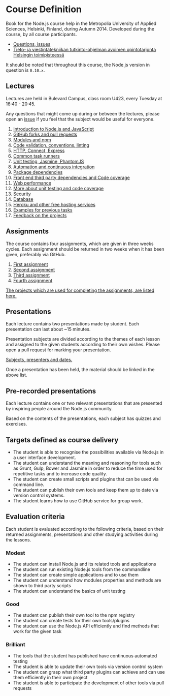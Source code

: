 # Course Definition

Book for the Node.js course help in the Metropolia University of Applied Sciences, Helsinki, Finland, during Autumn 2014.
Developed during the course, by all course participants.

* [Questions, issues][issue]
* [Tieto- ja viestintätekniikan tutkinto-ohjelman avoimen opintotarjonta Helsingin toimipisteessä](http://www.metropolia.fi/koulutusohjelmat/tieto-ja-viestintateknologia/avoin-amk/tietotekniikka-helsinki/)

It should be noted that throughout this course, the Node.js version in question is `0.10.x`.

## Lectures

Lectures are held in Bulevard Campus, class room U423, every Tuesday at 16:40 - 20:45.

Any questions that might come up during or between the lectures, please open an [issue][] if you feel
that the subject would be useful for everyone.

1. [Introduction to Node.js and JavaScript](lectures/01-introduction.md)
2. [GitHub forks and pull requests](lectures/02-github.md)
3. [Modules and npm](lectures/03-npm.md)
4. [Code validation, conventions, linting](lectures/04-linting.md)
5. [HTTP, Connect, Express](lectures/05-express.md)
7. [Common task runners](lectures/06-task-runners.md)
6. [Unit testing, Jasmine, PhantomJS](lectures/07-unit-testing.md)
8. [Automation and continuous integration](lectures/08-continuous-integration.md)
9. [Package dependencies](lectures/09-package-dependencies.md)
10. [Front end third party dependencies and Code coverage](lectures/10-front-end-dependencies.md)
11. [Web performance](lectures/11-web-performance.md)
12. [More about unit testing and code coverage](lectures/12-code-coverage.md)
13. [Security](lectures/13-security.md)
14. [Database](lectures/14-database.md)
15. [Heroku and other free hosting services](lectures/15-heroku.md)
16. [Examples for previous tasks](lectures/16-examples.md)
17. [Feedback on the projects](lectures/17-projects.md)

## Assignments

The course contains four assignments, which are given in three weeks cycles.
Each assignment should be returned in two weeks when it has been given, preferably via GitHub.

1. [First assignment](assignments/1-command-line.md)
2. [Second assignment](assignments/2-module.md)
3. [Third assignment](assignments/3-code-coverage.md)
4. [Fourth assignment](assignments/4-task-runner.md)

[The projects which are used for completing the assignments, are listed here.](assignments/assignment-projects.md)

## Presentations

Each lecture contains two presentations made by student. Each presentation can last about ~15 minutes.

Presentation subjects are divided according to the themes of each lesson and assigned to the given
students according to their own wishes. Please open a pull request for marking your presentation.

[Subjects, presenters and dates.](presentations.md)

Once a presentation has been held, the material should be linked in the above list.

## Pre-recorded presentations

Each lecture contains one or two relevant presentations that are presented by inspiring people around the Node.js community.

Based on the contents of the presentations, each subject has quizzes and exercises.

## Targets defined as course delivery

* The student is able to recognise the possibilities available via Node.js in a user interface development.
* The student can understand the meaning and reasoning for tools such as Grunt,
  Gulp, Bower and Jasmine in order to reduce the time used for repetitive tasks and to increase code quality.
* The student can create small scripts and plugins that can be used via command line.
* The student can publish their own tools and keep them up to date via version control systems.
* The student learns how to use GitHub service for group work.

## Evaluation criteria

Each student is evaluated according to the following criteria, based on their returned assignments, presentations
and other studying activities during the lessons.

### Modest

- The student can install Node.js and its related tools and applications
- The student can run existing Node.js tools from the commandline
- The student can create simple applications and to use them
- The student can understand how modules properties and methods are shown to third party scripts
- The student can understand the basics of unit testing

### Good

- The student can publish their own tool to the npm registry
- The student can create tests for their own tools/plugins
- The student can use the Node.js API efficiently and find methods that work for the given task

### Brilliant

- The tools that the student has published have continuous automated testing
- The student is able to update their own tools via version control system
- The student can grasp what third party plugins can achieve and can use them efficiently in their own project
- The student is able to participate the development of other tools via pull requests


[issue]: https://github.com/paazmaya/modern-web-tools-with-node-js-book/issues "Course book issues"
